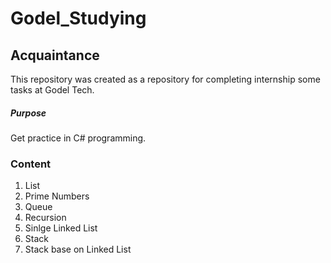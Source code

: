 # Godel_Studying

## Acquaintance ##
This repository was created as a repository for completing internship some tasks at Godel Tech.

##### Purpose #####
Get practice in C# programming.

### Сontent ###
1. List
2. Prime Numbers
3. Queue
4. Recursion
5. Sinlge Linked List
6. Stack
7. Stack base on Linked List
